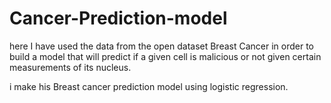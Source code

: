 # Cancer-Prediction-model
here I have used the data from the open dataset Breast Cancer in order to build a model that will predict if a given cell is malicious or not given certain measurements of its nucleus.

i make his Breast cancer prediction model using logistic regression.
